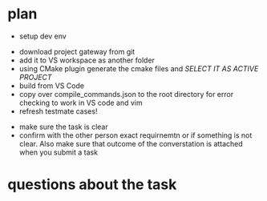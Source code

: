 
# plan

- setup dev env
 * download project gateway from git 
 * add it to VS workspace as another folder
 * using CMake plugin generate the cmake files and *SELECT IT AS ACTIVE PROJECT*
 * build from VS Code
 * copy over compile_commands.json to the root directory for error checking to work in VS code and vim
 * refresh testmate cases!
- make sure the task is clear
- confirm with the other person exact requirnemtn or if something is not clear. Also make sure that outcome of the converstation is attached when you submit a task

# questions about the task
